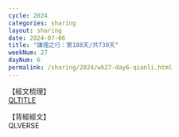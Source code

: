 ```yaml
---
cycle: 2024
categories: sharing
layout: sharing
date: 2024-07-06
title: "謙理之行：第188天/共730天"
weekNum: 27
dayNum: 6
permalink: /sharing/2024/wk27-day6-qianli.html
---
```

【經文梳理】  
[QLTITLE](QLLINK)

【背經經文】  
QLVERSE
